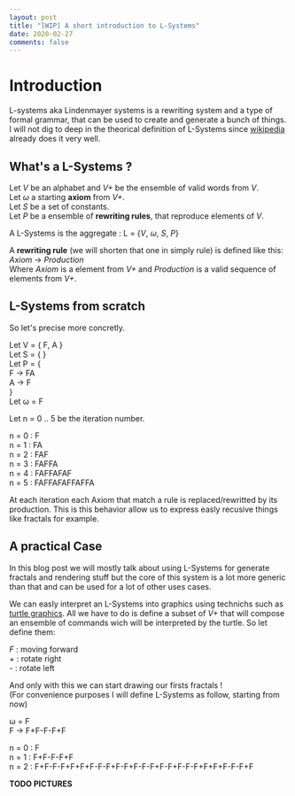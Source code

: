 ```yaml
---
layout: post
title: "[WIP] A short introduction to L-Systems"
date: 2020-02-27
comments: false
---
```


# Introduction

L-systems aka Lindenmayer systems is a rewriting system and a type of formal grammar, that can be used to create and generate a bunch of things. I will not dig to deep in the theorical definition of L-Systems since [wikipedia](https://en.wikipedia.org/wiki/L-system) already does it very well.

## What's a L-Systems ?

Let _V_ be an alphabet and _V+_ be the ensemble of valid words from _V_.  
Let _ω_ a starting __axiom__ from _V+_.  
Let _S_ be a set of constants.  
Let _P_ be a ensemble of __rewriting rules__, that reproduce elements of _V_.

A L-Systems is the aggregate : L = {_V_, _ω_, _S_, _P_}

A __rewriting rule__ (we will shorten that one in simply rule) is defined like this:  
 _Axiom_ -> _Production_  
 Where _Axiom_ is a element from _V+_ and _Production_ is a valid sequence of elements from _V+_.

## L-Systems from scratch

So let's precise more concretly.

Let V = { F, A }  
Let S = { }  
Let P = {  
	F -> FA  
	A -> F    
}  
Let ω = F

Let n = 0 .. 5 be the iteration number.

n = 0 : F  
n = 1 : FA  
n = 2 : FAF  
n = 3 : FAFFA  
n = 4 : FAFFAFAF  
n = 5 : FAFFAFAFFAFFA  

At each iteration each Axiom that match a rule is replaced/rewritted by its production. This is this behavior allow us to express easly recusive things like fractals for example.

## A practical Case

In this blog post we will mostly talk about using L-Systems for generate fractals and rendering stuff but the core of this system is a lot more generic than that and can be used for a lot of other uses cases.

We can easly interpret an L-Systems into graphics using technichs such as [turtle graphics](https://en.wikipedia.org/wiki/Turtle_graphics).
All we have to do is define a subset of _V+_ that will compose an ensemble of commands wich will be interpreted by the turtle.
So let define them:

_F_ : moving forward  
_+_ : rotate right  
_-_ : rotate left  

And only with this we can start drawing our firsts fractals !  
(For convenience purposes I will define L-Systems as follow, starting from now)

ω = F  
F -> F+F-F-F+F  

n = 0 : F  
n = 1 : F+F-F-F+F  
n = 2 : F+F-F-F+F+F+F-F-F+F-F+F-F-F+F-F+F-F-F+F+F+F-F-F+F  

__TODO PICTURES__ 

